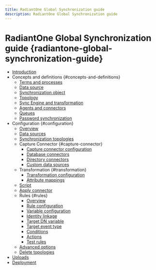 ```yaml
---
title: RadiantOne Global Synchronization guide
description: RadiantOne Global Synchronization guide
---
```


# RadiantOne Global Synchronization guide {radiantone-global-synchronization-guide}

- [Introduction](introduction.md)
- Concepts and definitions {#concepts-and-definitions}
  - [Terms and processes](concepts-and-definitions/terms-and-processes.md)
  - [Data source](concepts-and-definitions/data-source.md)
  - [Synchronization object](concepts-and-definitions/synchronization-object.md)
  - [Topology](concepts-and-definitions/topology.md)
  - [Sync Engine and transformation](concepts-and-definitions/sync-engine-and-transformation.md)
  - [Agents and connectors](concepts-and-definitions/agents-and-connectors.md)
  - [Queues](concepts-and-definitions/queues.md)
  - [Password synchronization](concepts-and-definitions/password-synchronization.md)
- Configuration {#configuration}
  - [Overview](configuration/overview.md)
  - [Data sources](configuration/data-sources.md)
  - [Synchronization topologies](configuration/synchronization-topologies.md)
  - Capture Connector {#capture-connector}
    - [Capture connector configuration](configuration/capture-connector/capture-connector-configuration.md)
    - [Database connectors](configuration/capture-connector/database-connectors.md)
    - [Directory connectors](configuration/capture-connector/directory-connectors.md)
    - [Custom data sources](configuration/capture-connector/custom-data-sources.md)
  - Transformation {#transformation}
    - [Transformation configuration](configuration/transformation/transformation-configuration.md)
    - [Attribute mappings](configuration/transformation/attribute-mappings.md)
  - [Script](configuration/script.md)
  - [Apply connector](configuration/apply-connector.md)
  - Rules {#rules}
    - [Overview](configuration/rules/overview.md)
    - [Rule configuration](configuration/rules/rule-configuration.md)
    - [Variable configuration](configuration/rules/variable-configuration.md)
    - [Identity linkage](configuration/rules/identity-linkage.md)
    - [Target DN variable](configuration/rules/target-dn-variable.md)
    - [Target event type](configuration/rules/target-event-type.md)
    - [Conditions](configuration/rules/conditions.md)
    - [Actions](configuration/rules/actions.md)
    - [Test rules](configuration/rules/test-rules.md)
  - [Advanced options](configuration/advanced-options.md)
  - [Delete topologies](configuration/delete-topologies.md)
- [Uploads](uploads.md)
- [Deployment](deployment.md)
